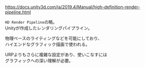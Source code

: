 https://docs.unity3d.com/ja/2019.4/Manual/high-definition-render-pipeline.html

`HD Render Pipeline`の略。  
Unityが作成したレンダリングパイプライン。
  
物理ベースのライティングなどを可能にしており、  
ハイエンドなグラフィック描画で使われる。

URPよりもさらに複雑な設定があり、使いこなすには  
グラフィックへの深い理解が必要。